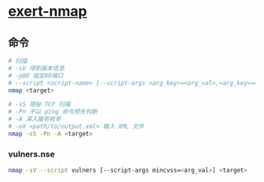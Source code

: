 # [exert-nmap](https://github.com/chaosanals/exert-nmap)

## 命令

```bash
# 扫描
# -sV 得到版本信息
# -p80 指定80端口
# --script <script-name> [--script-args <arg_key>=<arg_val>,<arg_key>=<arg_val>,...] 使用脚本
nmap <target>

# -sS 隐秘 TCP 扫描
# -Pn 不以 ping 命令预先判断
# -A 深入服务枚举
# -oX <path/to/output.xml> 输入 XML 文件
nmap -sS -Pn -A <target>
```

### vulners.nse

```bash
nmap -sV --script vulners [--script-args mincvss=<arg_val>] <target>
```
